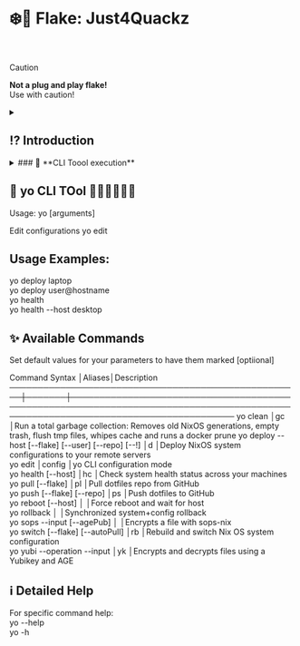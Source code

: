 # ❄️🦆 **Flake: Just4Quackz** <br>

<div align="right">
<sub>

 
</sub></div><br>


> [!CAUTION]
> __Not a plug and play flake!__ <br>
> Use with caution! <br>

<details>
<summary>

## ⁉️ Introduction
    
</summary><br>

This repo contains NixOS configuration flake for my personal machines on home network. <br>
This flake holds everything neeeded to build, run, maintain - <br>
and restore and recover my devices. <br> 
🧑‍🦯 🧑‍🦯 🧑‍🦯  <br>

<p align="center"> <img src="./home/hosts/desktop/screenshot-lock.png" width="40%" style="display: inline-block; margin-right: 2%;"></p> <br>
<img src="./home/hosts/desktop/screenshot1.png" width="48%" style="display: inline-block; margin-right: 2%;">
<img src="./home/hosts/desktop/screenshot2.png" width="48%" style="display: inline-block;">

<br><br>

### **❄️ This flake main focus will be on:** 

- **Custom Accessibility** 
- **Good Reproducibility**
- **Easy Usage**

<br>

<details><summary>

### 🔧 **Components**

<br>
</summary>

| Component        | Version/Name                   |
| ---------------- | ------------------------------ |
| Distro           | NixOS                          |
| Shell            | Bash                           |
| Display Server   | Wayland                        |
| Bar              | OpenBar                        |
| Notification     | libnotify                      |
| Editor           | vim / Getty                    |
| Terminal         | Ghostty                        |
| Prompt           | Starship
| Fetch Utility    | Neofetch                       |
| Theme            | Custom                         |
| File Browser     | Thunar                         |
| Internet Browser | Custom Firefox                 |
| Intent Recognition | Hassil                       |
| Speech To Text   | Faster Whisper                 |
| Wakeword         | Open Wake Word                 |
| Clipboard        | nix-shell -p (optional)        |
| Display Manager  | Gnome                          |
| Containerization | Docker                         |
| Virtualisation   | qemu + virt-manager + libvirtd |
| VPN              | WireGuard
<br>

</details>
<br>

------------

<br>
</details>



<details>
<summary>
### 🔧 **CLI Toool execution**

<!-- YO_DOCS_START -->

  ## 🚀 yo CLI TOol 🦆🦆🦆🦆🦆🦆                                                                                                                                                                
                                                                                                                                                                                                
  Usage:  yo <command> [arguments]                                                                                                                                                              
                                                                                                                                                                                                
  Edit configurations  yo edit                                                                                                                                                                  
                                                                                                                                                                                                
  ## Usage Examples:                                                                                                                                                                            
                                                                                                                                                                                                
   yo deploy laptop                                                                                                                                                                             
   yo deploy user@hostname                                                                                                                                                                      
   yo health                                                                                                                                                                                    
   yo health --host desktop                                                                                                                                                                     
                                                                                                                                                                                                
  ## ✨ Available Commands                                                                                                                                                                      
                                                                                                                                                                                                
  Set default values for your parameters to have them marked [optiional]                                                                                                                        
                                                                                                                                                                                                
  Command Syntax                                      │Aliases│Description                                                                                                                      
  ────────────────────────────────────────────────────┼───────┼─────────────────────────────────────────────────────────────────────────────────────────────────────────────────────────────────
   yo clean                                           │gc     │Run a total garbage collection: Removes old NixOS generations, empty trash, flush tmp files, whipes cache and runs a docker prune
   yo deploy --host [--flake] [--user] [--repo] [--!] │d      │Deploy NixOS system configurations to your remote servers                                                                        
   yo edit                                            │config │yo CLI configuration mode                                                                                                        
   yo health [--host]                                 │hc     │Check system health status across your machines                                                                                  
   yo pull [--flake]                                  │pl     │Pull dotfiles repo from GitHub                                                                                                   
   yo push [--flake] [--repo]                         │ps     │Push dotfiles to GitHub                                                                                                          
   yo reboot [--host]                                 │       │Force reboot and wait for host                                                                                                   
   yo rollback                                        │       │Synchronized system+config rollback                                                                                              
   yo sops --input [--agePub]                         │       │Encrypts a file with sops-nix                                                                                                    
   yo switch [--flake] [--autoPull]                   │rb     │Rebuild and switch Nix OS system configuration                                                                                   
   yo yubi --operation --input                        │yk     │Encrypts and decrypts files using a Yubikey and AGE                                                                              
                                                                                                                                                                                                
  ## ℹ️ Detailed Help                                                                                                                                                                           
                                                                                                                                                                                                
  For specific command help:                                                                                                                                                                    
   yo <command> --help                                                                                                                                                                          
   yo <command> -h                                                                                                                                                                              


<!-- YO_DOCS_END -->
<br>
</summary>


</details>

